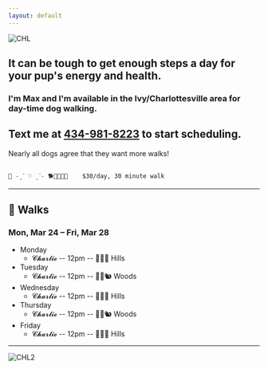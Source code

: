```yaml
---
layout: default
---
```


![CHL](https://dogwalks.mxc.lv/assets/img/chl.jpg)

## It can be **tough** to get enough steps a day for your pup's energy and health.

### I'm Max and I'm available in the Ivy/Charlottesville area for day-time dog walking.

## Text me at [434-981-8223](sms:+14349818223) to start scheduling.

Nearly all dogs agree that they want more walks!


```

🐶 ˗ˏˋ ♡ ˎˊ˗ 🐕🐕‍🦺🦮🐩    $30/day, 30 minute walk

```

* * *


## 🐾 Walks 
### Mon, Mar 24 – Fri, Mar 28 

- Monday
  - 𝓒𝓱𝓪𝓻𝓵𝓲𝓮 -- 12pm -- 🌲🌿🐎 Hills
- Tuesday
  - 𝓒𝓱𝓪𝓻𝓵𝓲𝓮 -- 12pm -- 🦉🦇🐿 Woods
- Wednesday
  - 𝓒𝓱𝓪𝓻𝓵𝓲𝓮 -- 12pm -- 🌲🌿🐎 Hills
- Thursday
  - 𝓒𝓱𝓪𝓻𝓵𝓲𝓮 -- 12pm -- 🦉🦇🐿 Woods
- Friday
  - 𝓒𝓱𝓪𝓻𝓵𝓲𝓮 -- 12pm -- 🌲🌿🐎 Hills

* * *


![CHL2](https://dogwalks.mxc.lv/assets/img/chl2.jpg)


   
